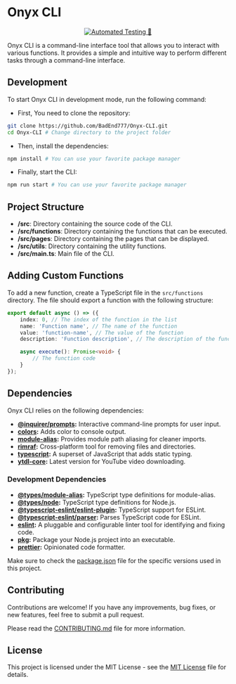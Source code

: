 # Onyx CLI

<div align="center">

[![Automated Testing 🚀](https://github.com/BadEnd777/Onyx-CLI/actions/workflows/test.yml/badge.svg?branch=main)](https://github.com/BadEnd777/Onyx-CLI/actions/workflows/test.yml)

</div>

Onyx CLI is a command-line interface tool that allows you to interact with various functions. It provides a simple and intuitive way to perform different tasks through a command-line interface.

## Development

To start Onyx CLI in development mode, run the following command:

- First, You need to clone the repository:

```bash
git clone https://github.com/BadEnd777/Onyx-CLI.git
cd Onyx-CLI # Change directory to the project folder
```

- Then, install the dependencies:

```bash
npm install # You can use your favorite package manager
```

- Finally, start the CLI:

```bash
npm run start # You can use your favorite package manager
```

## Project Structure

- **/src**: Directory containing the source code of the CLI.
- **/src/functions**: Directory containing the functions that can be executed.
- **/src/pages**: Directory containing the pages that can be displayed.
- **/src/utils**: Directory containing the utility functions.
- **/src/main.ts**: Main file of the CLI.

## Adding Custom Functions

To add a new function, create a TypeScript file in the `src/functions` directory.
The file should export a function with the following structure:

```typescript
export default async () => ({
    index: 0, // The index of the function in the list
    name: 'Function name', // The name of the function
    value: 'function-name', // The value of the function
    description: 'Function description', // The description of the function

    async execute(): Promise<void> {
        // The function code
    }
});
```

## Dependencies

Onyx CLI relies on the following dependencies:

- **[@inquirer/prompts](https://www.npmjs.com/package/@inquirer/prompts):** Interactive command-line prompts for user input.
- **[colors](https://www.npmjs.com/package/colors):** Adds color to console output.
- **[module-alias](https://www.npmjs.com/package/module-alias):** Provides module path aliasing for cleaner imports.
- **[rimraf](https://www.npmjs.com/package/rimraf):** Cross-platform tool for removing files and directories.
- **[typescript](https://www.npmjs.com/package/typescript):** A superset of JavaScript that adds static typing.
- **[ytdl-core](https://www.npmjs.com/package/ytdl-core):** Latest version for YouTube video downloading.

### Development Dependencies

- **[@types/module-alias](https://www.npmjs.com/package/@types/module-alias):** TypeScript type definitions for module-alias.
- **[@types/node](https://www.npmjs.com/package/@types/node):** TypeScript type definitions for Node.js.
- **[@typescript-eslint/eslint-plugin](https://www.npmjs.com/package/@typescript-eslint/eslint-plugin):**
  TypeScript support for ESLint.
- **[@typescript-eslint/parser](https://www.npmjs.com/package/@typescript-eslint/parser):**
  Parses TypeScript code for ESLint.
- **[eslint](https://www.npmjs.com/package/eslint):** A pluggable and configurable linter tool for identifying and fixing code.
- **[pkg](https://www.npmjs.com/package/pkg):** Package your Node.js project into an executable.
- **[prettier](https://www.npmjs.com/package/prettier):** Opinionated code formatter.

Make sure to check the [package.json](package.json) file for the specific versions used in this project.

## Contributing

Contributions are welcome! If you have any improvements, bug fixes, or new features, feel free to submit a pull request.

Please read the [CONTRIBUTING.md](CONTRIBUTING.md) file for more information.

## License

This project is licensed under the MIT License - see the [MIT License](LICENSE) file for details.
